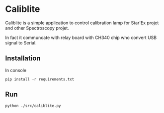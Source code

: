 # Caliblite

Caliblite is a simple application to control calibration lamp for Star'Ex projet and other Spectroscopy projet.

In fact it communcate with relay board with CH340 chip who convert USB signal to Serial.

## Installation

In console

```
pip install -r requirements.txt
```

## Run

```
python ./src/caliblite.py
```
